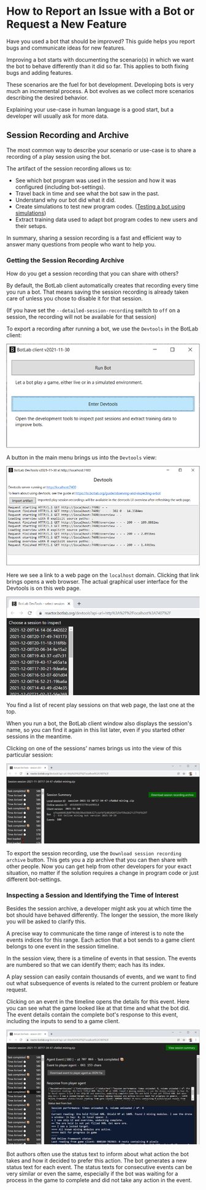 # How to Report an Issue with a Bot or Request a New Feature

Have you used a bot that should be improved?
This guide helps you report bugs and communicate ideas for new features.

Improving a bot starts with documenting the scenario(s) in which we want the bot to behave differently than it did so far. This applies to both fixing bugs and adding features.

These scenarios are the fuel for bot development. Developing bots is very much an incremental process. A bot evolves as we collect more scenarios describing the desired behavior.

Explaining your use-case in human language is a good start, but a developer will usually ask for more data.

## Session Recording and Archive

The most common way to describe your scenario or use-case is to share a recording of a play session using the bot.

The artifact of the session recording allows us to:

+ See which bot program was used in the session and how it was configured (including bot-settings).
+ Travel back in time and see what the bot saw in the past.
+ Understand why our bot did what it did.
+ Create simulations to test new program codes. ([Testing a bot using simulations](https://to.botlab.org/guide/testing-a-bot-using-simulations))
+ Extract training data used to adapt bot program codes to new users and their setups.

In summary, sharing a session recording is a fast and efficient way to answer many questions from people who want to help you.

### Getting the Session Recording Archive

How do you get a session recording that you can share with others?

By default, the BotLab client automatically creates that recording every time you run a bot. That means saving the session recording is already taken care of unless you chose to disable it for that session.

(If you have set the `--detailed-session-recording` switch to `off` on a session, the recording will not be available for that session)

To export a recording after running a bot, we use the `Devtools` in the BotLab client:

![Opening DevTools from the main menu](./image/2021-12-09-botlab-client-main-menu-enter-devtools.png)

A button in the main menu brings us into the `Devtools` view:

![DevTools view in the botlab client](./image/2021-12-09-botlab-client-devtools-default.png)

Here we see a link to a web page on the `localhost` domain. Clicking that link brings opens a web browser. The actual graphical user interface for the Devtools is on this web page.

![DevTools - choose a session to inspect](./image/2021-12-09-botlab-devtools-select-session.png)

You find a list of recent play sessions on that web page, the last one at the top.

When you run a bot, the BotLab client window also displays the session's name, so you can find it again in this list later, even if you started other sessions in the meantime.

Clicking on one of the sessions' names brings us into the view of this particular session:

![DevTools - initial view of a session](./image/2021-12-09-botlab-devtools-session-summary.png)

To export the session recording, use the `Download session recording archive` button. This gets you a zip archive that you can then share with other people. Now you can get help from other developers for your exact situation, no matter if the solution requires a change in program code or just different bot-settings.

### Inspecting a Session and Identifying the Time of Interest

Besides the session archive, a developer might ask you at which time the bot should have behaved differently. The longer the session, the more likely you will be asked to clarify this.

A precise way to communicate the time range of interest is to note the events indices for this range. Each action that a bot sends to a game client belongs to one event in the session timeline.

In the session view, there is a timeline of events in that session. The events are numbered so that we can identify them; each has its index.

A play session can easily contain thousands of events, and we want to find out what subsequence of events is related to the current problem or feature request.

Clicking on an event in the timeline opens the details for this event. Here you can see what the game looked like at that time and what the bot did. The event details contain the complete bot's response to this event, including the inputs to send to a game client.

![DevTools - view of play session event details](./image/2021-12-09-botlab-devtools-session-event-details.png)

Bot authors often use the status text to inform about what action the bot takes and how it decided to prefer this action. The bot generates a new status text for each event. The status texts for consecutive events can be very similar or even the same, especially if the bot was waiting for a process in the game to complete and did not take any action in the event.

